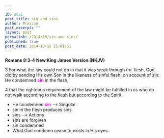 ```yaml
---
---
ID: 2621
post_title: sin and sins
author: Praison
post_excerpt: ""
layout: post
permalink: /2014/10/sin-and-sins/
published: true
post_date: 2014-10-18 21:01:51
---
```

<strong>Romans 8:3-4</strong>
<strong> New King James Version (NKJV)</strong>

3 For what the law could not do in that it was weak through the flesh, God did by sending His own Son in the likeness of sinful flesh, on account of sin: He condemned <span style="color: #ff00ff;"><strong>sin</strong></span> in the flesh,

4 that the righteous requirement of the law might be fulfilled in us who do not walk according to the flesh but according to the Spirit.
<ul>
	<li>He condemned <span style="color: #ff00ff;"><strong>sin</strong></span> --&gt; Singular</li>
	<li>sin in the flesh produces sins</li>
	<li>sins --&gt; Actions</li>
	<li>sins are forgiven</li>
	<li>sin condemned</li>
	<li>What God condemn cease to exists in His eyes.</li>
</ul>